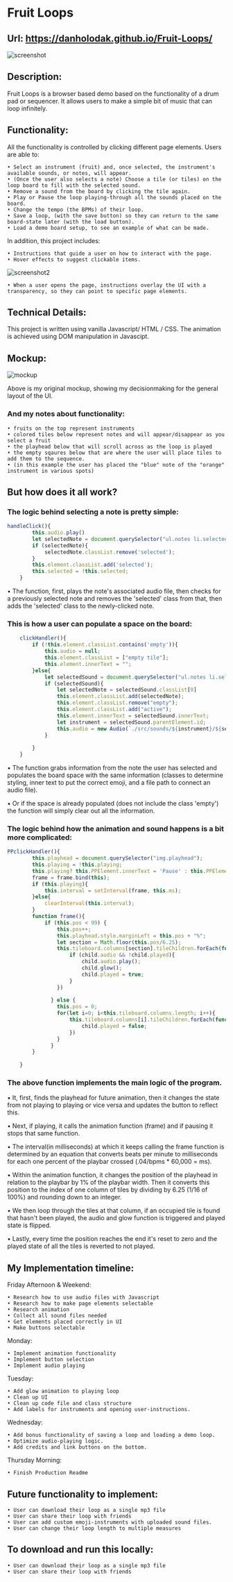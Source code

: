 # Fruit Loops
## Url: https://danholodak.github.io/Fruit-Loops/
![screenshot](./fl_screenshot.png "Fruit Loops Screenshot")
## Description:
Fruit Loops is a browser based demo based on the functionality of a drum pad or sequencer. 
It allows users to make a simple bit of music that can loop infinitely.

## Functionality:
All the functionality is controlled by clicking different page elements.
Users are able to:
 
    • Select an instrument (fruit) and, once selected, the instrument's available sounds, or notes, will appear.
    • (Once the user also selects a note) Choose a tile (or tiles) on the loop board to fill with the selected sound.
    • Remove a sound from the board by clicking the tile again.
    • Play or Pause the loop playing-through all the sounds placed on the board.
    • Change the tempo (the BPMs) of their loop.
    • Save a loop, (with the save button) so they can return to the same board-state later (with the load button). 
    • Load a demo board setup, to see an example of what can be made.


In addition, this project includes:
    
    • Instructions that guide a user on how to interact with the page.
    • Hover effects to suggest clickable items.

![screenshot2](./fl_screenshot_2.png "Fruit Loops Screenshot With Instructions")

    • When a user opens the page, instructions overlay the UI with a transparency, so they can point to specific page elements.
    

## Technical Details:
This project is written using vanilla Javascript/ HTML / CSS. The animation is achieved using DOM manipulation in Javascipt.

## Mockup:

![mockup](./fruit_loops_mockup.jpg?raw=true "Fruit Loops Mockup")

Above is my original mockup, showing my decisionmaking for the general layout of the UI.
### And my notes about functionality:

    • fruits on the top represent instruments
    • colored tiles below represent notes and will appear/disappear as you select a fruit
    • the playhead below that will scroll across as the loop is played
    • the empty sqaures below that are where the user will place tiles to add them to the sequence.
    • (in this example the user has placed the "blue" note of the "orange" instrument in various spots)



## But how does it all work?

### The logic behind selecting a note is pretty simple:
```javascript
handleClick(){
        this.audio.play()
        let selectedNote = document.querySelector("ul.notes li.selected")
        if (selectedNote){
            selectedNote.classList.remove('selected');
        }
        this.element.classList.add('selected');
        this.selected = !this.selected;
    }
```
• The function, first, plays the note's associated audio file, then checks for a previously selected note and removes the 'selected' class from that, then adds the 'selected' class to the newly-clicked note.

### This is how a user can populate a space on the board:

```javascript
    clickHandler(){
        if (!this.element.classList.contains('empty')){
            this.audio = null;
            this.element.classList = ["empty tile"];
            this.element.innerText = "";
        }else{
            let selectedSound = document.querySelector("ul.notes li.selected")
            if (selectedSound){
                let selectedNote = selectedSound.classList[0]
                this.element.classList.add(selectedNote);
                this.element.classList.remove("empty");
                this.element.classList.add("active");
                this.element.innerText = selectedSound.innerText;
                let instrument = selectedSound.parentElement.id;
                this.audio = new Audio(`./src/sounds/${instrument}/${selectedNote}.mp3`)
            }
            
        }
    }

```
 • The function grabs information from the note the user has selected and populates the board space with the same information (classes to determine styling, inner text to put the correct emoji, and a file path to connect an audio file). 

 • Or if the space is already populated (does not include the class 'empty') the function will simply clear out all the information.

### The logic behind how the animation and sound happens is a bit more complicated:

```javascript
PPclickHandler(){
        this.playhead = document.querySelector("img.playhead");
        this.playing = !this.playing;
        this.playing? this.PPElement.innerText = 'Pause' : this.PPElement.innerText = 'Play';
        frame = frame.bind(this);
        if (this.playing){
            this.interval = setInterval(frame, this.ms);
        }else{
            clearInterval(this.interval);
        }
        function frame(){
            if (this.pos < 99) {
                this.pos++;
                this.playhead.style.marginLeft = this.pos + "%"; 
                let section = Math.floor(this.pos/6.25);
                this.tileboard.columns[section].tileChildren.forEach(function(child){
                    if (child.audio && !child.played){
                        child.audio.play();
                        child.glow();
                        child.played = true;
                    }
                }) 
                
              } else {
                this.pos = 0;
                for(let i=0; i<this.tileboard.columns.length; i++){
                    this.tileboard.columns[i].tileChildren.forEach(function(child){
                        child.played = false;
                    })
                }
              }
        }
    
    }
```

### The above function implements the main logic of the program. 

• It, first, finds the playhead for future animation, then it  changes the state from not playing to playing or vice versa and updates the button to reflect this.

• Next, if playing, it calls the animation function (frame) and if pausing it stops that same function. 

• The interval(in milliseconds) at which it keeps calling the frame function is determined by an equation that converts beats per minute to milliseconds for each one percent of the playbar crossed (.04/bpms * 60,000 = ms).

• Within the animation function, it changes the position of the playhead in relation to the playbar by 1% of the playbar width. Then it converts this position to the index of one column of tiles by dividing by 6.25 (1/16 of 100%) and rounding down to an integer.

• We then loop through the tiles at that column, if an occupied tile is found that hasn't been played, the audio and glow function is triggered and played state is flipped.

• Lastly, every time the position reaches the end it's reset to zero and the played state of all the tiles is reverted to not played.



## My Implementation timeline:

Friday Afternoon & Weekend:

    • Research how to use audio files with Javascript
    • Research how to make page elements selectable
    • Research animation
    • Collect all sound files needed
    • Get elements placed correctly in UI
    • Make buttons selectable
Monday:

    • Implement animation functionality
    • Implement button selection
    • Implement audio playing
Tuesday:

    • Add glow animation to playing loop
    • Clean up UI
    • Clean up code file and class structure
    • Add labels for instruments and opening user-instructions.

Wednesday:

    • Add bonus functionality of saving a loop and loading a demo loop.
    • Optimize audio-playing logic.
    • Add credits and link buttons on the bottom.

Thursday Morning:

    • Finish Production Readme


## Future functionality to implement:

    • User can download their loop as a single mp3 file
    • User can share their loop with friends
    • User can add custom emoji-instruments with uploaded sound files.
    • User can change their loop length to multiple measures

## To download and run this locally:

    • User can download their loop as a single mp3 file
    • User can share their loop with friends

